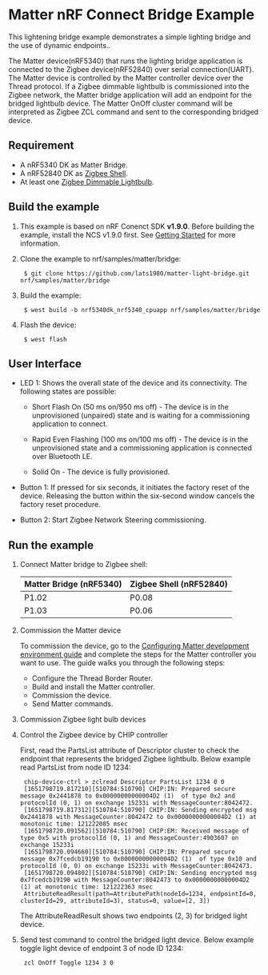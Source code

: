# Matter nRF Connect Bridge Example

This lightening bridge example demonstrates a simple lighting bridge and the use of dynamic endpoints..

The Matter device(nRF5340) that runs the lighting bridge application is connected to the Zigbee device(nRF52840) over serial connection(UART). The Matter device is controlled by the Matter controller device over the Thread protocol. If a Zigbee dimmable lightbulb is commissioned into the Zigbee network, the Matter bridge application will add an endpoint for the bridged lightbulb device. The Matter OnOff cluster command will be interpreted as Zigbee ZCL command and sent to the corresponding bridged device.

## Requirement

* A nRF5340 DK as Matter Bridge.
* A nRF52840 DK as [Zigbee Shell](https://developer.nordicsemi.com/nRF_Connect_SDK/doc/1.9.0/nrf/samples/zigbee/shell/README.html).
* At least one [Zigbee Dimmable Lightbulb](https://developer.nordicsemi.com/nRF_Connect_SDK/doc/1.9.0/nrf/samples/matter/light_bulb/README.html).

## Build the example

1. This example is based on nRF Conenct SDK **v1.9.0**. Before building the example, install the NCS v1.9.0 first. See [Getting Started](https://developer.nordicsemi.com/nRF_Connect_SDK/doc/1.9.0/nrf/getting_started.html) for more information.

2. Clone the example to nrf/samples/matter/bridge:

        $ git clone https://github.com/lats1980/matter-light-bridge.git nrf/samples/matter/bridge

3. Build the example:

        $ west build -b nrf5340dk_nrf5340_cpuapp nrf/samples/matter/bridge

4. Flash the device:

        $ west flash

## User Interface

- LED 1:
Shows the overall state of the device and its connectivity. The following states are possible:

   - Short Flash On (50 ms on/950 ms off) - The device is in the unprovisioned (unpaired) state and is waiting for a commissioning application to connect.

   - Rapid Even Flashing (100 ms on/100 ms off) - The device is in the unprovisioned state and a commissioning application is connected over Bluetooth LE.

   - Solid On - The device is fully provisioned.

- Button 1: If pressed for six seconds, it initiates the factory reset of the device. Releasing the button within the six-second window cancels the factory reset procedure.

 - Button 2: Start Zigbee Network Steering commissioning.

## Run the example

1. Connect Matter bridge to Zigbee shell:

    | Matter Bridge (nRF5340) | Zigbee Shell (nRF52840) |
    |---------|----------|
    | P1.02   | P0.08    |
    | P1.03   | P0.06    |

2. Commission the Matter device

   To commission the device, go to the [Configuring Matter development environment guide](https://developer.nordicsemi.com/nRF_Connect_SDK/doc/1.9.0/nrf/ug_matter_configuring_env.html#ug-matter-configuring-env) and complete the steps for the Matter controller you want to use. The guide walks you through the following steps:

    - Configure the Thread Border Router.
    - Build and install the Matter controller.
    - Commission the device.
    - Send Matter commands.

3. Commission Zigbee light bulb devices

4. Control the Zigbee device by CHIP controller

   First, read the PartsList attribute of Descriptor cluster to check the endpoint that represents the bridged Zigbee lightbulb. Below example read PartsList from node ID 1234:

        chip-device-ctrl > zclread Descriptor PartsList 1234 0 0
        [1651798719.817210][510784:510790] CHIP:IN: Prepared secure message 0x2441878 to 0x00000000000004D2 (1)  of type 0x2 and protocolId (0, 1) on exchange 15233i with MessageCounter:8042472.
        [1651798719.817312][510784:510790] CHIP:IN: Sending encrypted msg 0x2441878 with MessageCounter:8042472 to 0x00000000000004D2 (1) at monotonic time: 121222085 msec
        [1651798720.091562][510784:510790] CHIP:EM: Received message of type 0x5 with protocolId (0, 1) and MessageCounter:4903607 on exchange 15233i
        [1651798720.094660][510784:510790] CHIP:IN: Prepared secure message 0x7fcedcb19190 to 0x00000000000004D2 (1)  of type 0x10 and protocolId (0, 0) on exchange 15233i with MessageCounter:8042473.
        [1651798720.094802][510784:510790] CHIP:IN: Sending encrypted msg 0x7fcedcb19190 with MessageCounter:8042473 to 0x00000000000004D2 (1) at monotonic time: 121222363 msec
        AttributeReadResult(path=AttributePath(nodeId=1234, endpointId=0, clusterId=29, attributeId=3), status=0, value=[2, 3])

   The AttributeReadResult shows two endpoints (2, 3) for bridged light device.

5. Send test command to control the bridged light device. Below example toggle light device of endpoint 3 of node ID 1234:

        zcl OnOff Toggle 1234 3 0